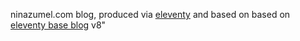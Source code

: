 ninazumel.com blog, produced via [eleventy](https://www.11ty.dev/) and based on based on [eleventy base blog](https://github.com/11ty/eleventy-base-blog) v8"


